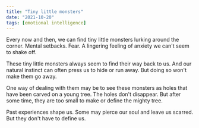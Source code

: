 ```yaml
---
title: "Tiny little monsters"
date: "2021-10-20"
tags: [emotional intelligence]
---
```


Every now and then, we can find tiny little monsters lurking around the corner. Mental setbacks. Fear. A lingering feeling of anxiety we can't seem to shake off.

These tiny little monsters always seem to find their way back to us. And our natural instinct can often press us to hide or run away. But doing so won't make them go away.

One way of dealing with them may be to see these monsters as holes that have been carved on a young tree. The holes don't disappear. But after some time, they are too small to make or define the mighty tree.

Past experiences shape us. Some may pierce our soul and leave us scarred. But they don't have to define us.
